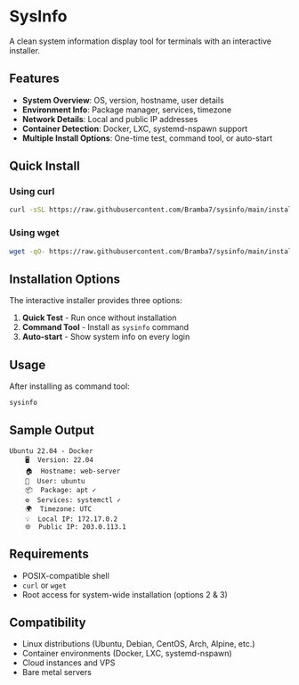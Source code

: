 # SysInfo

A clean system information display tool for terminals with an interactive installer.

## Features

- **System Overview**: OS, version, hostname, user details
- **Environment Info**: Package manager, services, timezone
- **Network Details**: Local and public IP addresses
- **Container Detection**: Docker, LXC, systemd-nspawn support
- **Multiple Install Options**: One-time test, command tool, or auto-start

## Quick Install

### Using curl
```bash
curl -sSL https://raw.githubusercontent.com/Bramba7/sysinfo/main/install-system-info.sh | sh
```

### Using wget
```bash
wget -qO- https://raw.githubusercontent.com/Bramba7/sysinfo/main/install-system-info.sh | sh
```

## Installation Options

The interactive installer provides three options:

1. **Quick Test** - Run once without installation
2. **Command Tool** - Install as `sysinfo` command
3. **Auto-start** - Show system info on every login

## Usage

After installing as command tool:
```bash
sysinfo
```

## Sample Output

```
Ubuntu 22.04 - Docker
    🖥️  Version: 22.04
    🏠  Hostname: web-server
    👤  User: ubuntu
    📦  Package: apt ✓
    ⚙️  Services: systemctl ✓
    🌍  Timezone: UTC
    💡  Local IP: 172.17.0.2
    🌐  Public IP: 203.0.113.1
```

## Requirements

- POSIX-compatible shell
- `curl` or `wget`
- Root access for system-wide installation (options 2 & 3)

## Compatibility

- Linux distributions (Ubuntu, Debian, CentOS, Arch, Alpine, etc.)
- Container environments (Docker, LXC, systemd-nspawn)
- Cloud instances and VPS
- Bare metal servers
